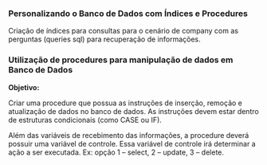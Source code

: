 ### Personalizando o Banco de Dados com Índices e Procedures

Criação de índices para consultas para o cenário de company com as perguntas (queries sql) para recuperação de informações.

### Utilização de procedures para manipulação de dados em Banco de Dados 

**Objetivo:**  

Criar uma procedure que possua as instruções de inserção, remoção e atualização de dados no banco de dados. As instruções devem estar dentro de estruturas condicionais (como CASE ou IF).  

Além das variáveis de recebimento das informações, a procedure deverá possuir uma variável de controle. Essa variável de controle irá determinar a ação a ser executada. Ex: opção 1 – select, 2 – update, 3 – delete. 

 
 
